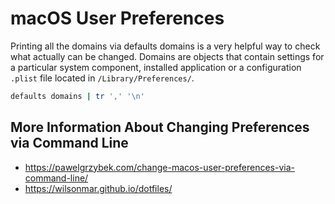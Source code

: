 # macOS User Preferences

Printing all the domains via defaults domains is a very helpful way to check what actually can be changed. Domains are objects that contain settings for a particular system component, installed application or a configuration `.plist` file located in `/Library/Preferences/`.

```sh
defaults domains | tr ',' '\n'
```

## More Information About Changing Preferences via Command Line

- <https://pawelgrzybek.com/change-macos-user-preferences-via-command-line/>
- <https://wilsonmar.github.io/dotfiles/>

